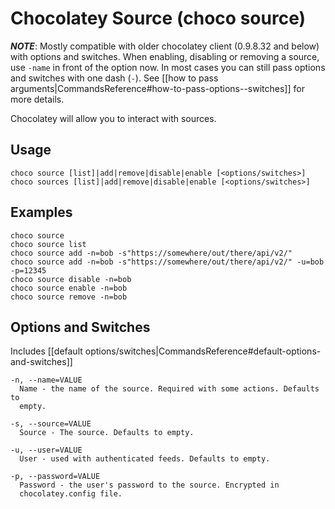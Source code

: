# Chocolatey Source (choco source)
***NOTE***: Mostly compatible with older chocolatey client (0.9.8.32 and below) with options and switches. When enabling, disabling or removing a source, use `-name` in front of the option now. In most cases you can still pass options and switches with one dash (`-`). See [[how to pass arguments|CommandsReference#how-to-pass-options--switches]] for more details.

Chocolatey will allow you to interact with sources.

## Usage

    choco source [list]|add|remove|disable|enable [<options/switches>]
    choco sources [list]|add|remove|disable|enable [<options/switches>]

## Examples

    choco source
    choco source list
    choco source add -n=bob -s"https://somewhere/out/there/api/v2/"
    choco source add -n=bob -s"https://somewhere/out/there/api/v2/" -u=bob -p=12345
    choco source disable -n=bob
    choco source enable -n=bob
    choco source remove -n=bob

## Options and Switches

Includes [[default options/switches|CommandsReference#default-options-and-switches]]

```
-n, --name=VALUE
  Name - the name of the source. Required with some actions. Defaults to
  empty.

-s, --source=VALUE
  Source - The source. Defaults to empty.

-u, --user=VALUE
  User - used with authenticated feeds. Defaults to empty.

-p, --password=VALUE
  Password - the user's password to the source. Encrypted in
  chocolatey.config file.
```
